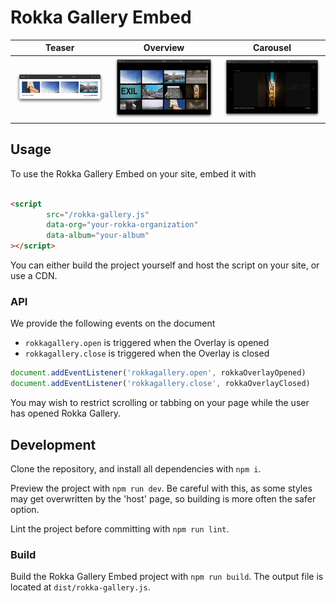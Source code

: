 # Rokka Gallery Embed

|            Teaser             |             Overview              |             Carousel             |
|:-----------------------------:|:---------------------------------:|:--------------------------------:|
| ![Teaser](.github/Teaser.png) | ![Overview](.github/Overview.png) | ![Gallery](.github/Carousel.png) |

## Usage

To use the Rokka Gallery Embed on your site, embed it with

```html

<script
        src="/rokka-gallery.js"
        data-org="your-rokka-organization"
        data-album="your-album"
></script>
```

You can either build the project yourself
and host the script on your site, or use a CDN.

### API

We provide the following events on the document

- `rokkagallery.open` is triggered when the Overlay is opened
- `rokkagallery.close` is triggered when the Overlay is closed

```js
document.addEventListener('rokkagallery.open', rokkaOverlayOpened)
document.addEventListener('rokkagallery.close', rokkaOverlayClosed)
```

You may wish to restrict scrolling or tabbing on your page while the user has opened Rokka Gallery.

## Development

Clone the repository, and install all dependencies with `npm i`.

Preview the project with `npm run dev`.
Be careful with this, as some styles may get overwritten by the 'host' page, so building is more often the safer option.

Lint the project before committing with `npm run lint`.

### Build

Build the Rokka Gallery Embed project with `npm run build`.
The output file is located at `dist/rokka-gallery.js`.
